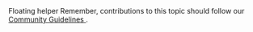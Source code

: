 <FloatingLabelInput style="filled" id="floating_helper" aria_describedby="floating_helper_text" type="text">
        Floating helper
</FloatingLabelInput>
<Helper pclass="pt-2">
    Remember, contributions to this topic should follow our <a href="/" class="text-primary-600 dark:text-primary-500 hover:underline"> Community Guidelines </a>.
</Helper>